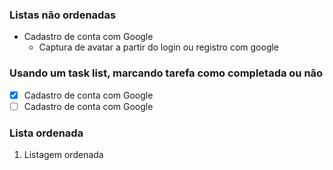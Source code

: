 ### Listas não ordenadas
- Cadastro de conta com Google
    - Captura de avatar a partir do login ou registro com google

### Usando um task list, marcando tarefa como completada ou não  

- [X] Cadastro de conta com Google
- [ ] Cadastro de conta com Google

### Lista ordenada
1. Listagem ordenada 
